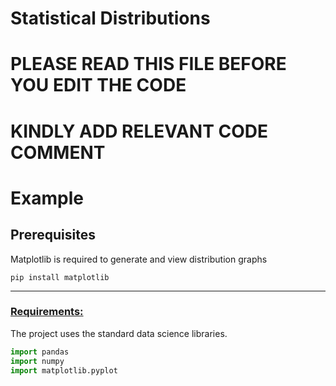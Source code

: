 # Statistical Distributions

# PLEASE READ THIS FILE BEFORE YOU EDIT THE CODE
# KINDLY ADD RELEVANT CODE COMMENT
# Example
<!-- Function to add Histogram : Created by Priya: 13-04-21 -->

## Prerequisites
Matplotlib is required to generate and view distribution graphs
```
pip install matplotlib
```
---
<h3><ins>Requirements:</ins></h3>
The project uses the standard data science libraries.

```python
import pandas
import numpy
import matplotlib.pyplot
```
